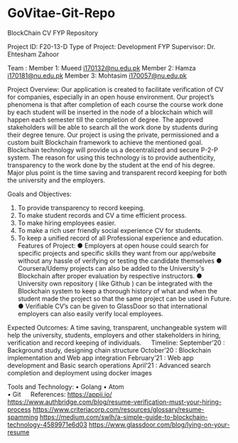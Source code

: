 # GoVitae-Git-Repo
BlockChain CV FYP Repository

Project ID: F20-13-D
Type of Project: Development
FYP Supervisor: Dr. Ehtesham Zahoor

Team : 
Member 1: Mueed i170132@nu.edu.pk
Member 2: Hamza i170181@nu.edu.pk
Member 3: Mohtasim i170057@nu.edu.pk


Project Overview:
Our application is created to facilitate verification of CV for companies, especially in an open house environment. Our project’s phenomena is that after completion of each course the course work done by each student will be inserted in the node of a blockchain which will happen each semester till the completion of degree. The approved stakeholders will be able to search all the work done by students during their degree tenure. Our project is using the private, permissioned and a custom built Blockchain framework to achieve the mentioned goal. Blockchain technology will provide us a decentralized and secure P-2-P system. The reason for using this technology is to provide authenticity, transparency to the work done by the student at the end of his degree. Major plus point is the time saving and transparent record keeping for both the university and the employers.
 
Goals and Objectives:
1.	To provide transparency to record keeping.
2.	To make student records and CV a time efficient process.
3.	To make hiring employees easier.
4.	To make a rich user friendly social experience CV for students.
5.	To keep a unified record of all Professional experience and education. 
 
Features of Project:
● Employers at open house could search for specific projects and
specific skills they want from our app/website without any hassle of
verifying or testing the candidate themselves
● Coursera/Udemy projects can also be added to the University's
Blockchain after proper evaluation by respective instructors.
● University own repository ( like Github ) can be integrated with the
Blockchain system to keep a thorough history of what and when the
student made the project so that the same project can be used in
Future.
● Verifiable CV’s can be given to GlassDoor so that international
employers can also easily verify local employees.

Expected Outcomes:
A time saving, transparent, unchangeable system will help the university, students, employers and other stakeholders in hiring, 
verification and record keeping of individuals.
 
Timeline:
September’20	: 	Background study, designing chain structure
October’20	: 	Blockchain implementation and Web app integration
February’21	: 	Web app development and Basic search operations
April’21	: 	Advanced search completion and deployment using docker images

Tools and Technology:
•	Golang 
•	Atom		
•	Git
 
References:
https://appii.io/ 
https://www.authbridge.com/blog/resume-verification-must-your-hiring-process
https://www.criteriacorp.com/resources/glossary/resume-spamming
https://medium.com/swlh/a-simple-guide-to-blockchain-technology-4589971e6d03
https://www.glassdoor.com/blog/lying-on-your-resume
